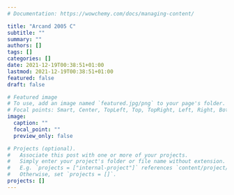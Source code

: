 ```yaml
---
# Documentation: https://wowchemy.com/docs/managing-content/

title: "Arcand 2005 C"
subtitle: ""
summary: ""
authors: []
tags: []
categories: []
date: 2021-12-19T00:38:51+01:00
lastmod: 2021-12-19T00:38:51+01:00
featured: false
draft: false

# Featured image
# To use, add an image named `featured.jpg/png` to your page's folder.
# Focal points: Smart, Center, TopLeft, Top, TopRight, Left, Right, BottomLeft, Bottom, BottomRight.
image:
  caption: ""
  focal_point: ""
  preview_only: false

# Projects (optional).
#   Associate this post with one or more of your projects.
#   Simply enter your project's folder or file name without extension.
#   E.g. `projects = ["internal-project"]` references `content/project/deep-learning/index.md`.
#   Otherwise, set `projects = []`.
projects: []
---
```

